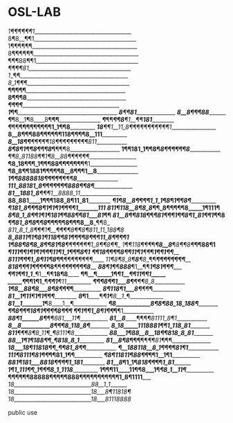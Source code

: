 # OSL-LAB
_1¶¶¶¶¶¶1____________________________________
8¶8__¶¶1_____________________________________
1¶¶¶¶¶¶______________________________________
8¶¶¶¶¶¶______________________________________
¶¶¶88¶¶1_____________________________________
_¶¶¶¶81______________________________________
_1__¶¶_______________________________________
_8_1¶¶¶______________________________________
__¶¶¶¶¶______________________________________
__8¶¶¶8______________________________________
___¶¶¶¶______________________________________
___1_¶¶______________________________________
___8__¶¶__________81_________________________
___8__8¶__________¶¶_____88__________________
___¶___¶8__1¶8____8¶____¶¶___________________
___¶___¶¶____¶¶8___¶1__¶¶____181_____________
___¶___¶¶______¶¶¶¶¶¶¶¶¶1_1¶¶8_______________
___18__¶¶1__11_8¶¶¶¶¶¶¶¶¶¶¶1_________________
____8__8¶¶¶88¶¶¶¶¶¶118¶¶¶¶8__111_____________
____8__18¶¶___¶¶¶¶¶18¶¶¶¶¶¶¶¶¶811____________
___8¶_8¶_1¶¶8¶¶¶8___¶__¶¶¶8__________________
__1¶¶181_1¶¶__8¶___8¶¶¶¶¶¶8__________________
__¶¶8_81188¶¶1_¶8__88¶¶¶¶¶¶__________________
__¶8_18¶¶¶_1¶¶¶88¶¶¶¶¶¶¶__¶1_________________
__¶8_8¶¶1881¶¶¶¶¶8__8¶¶¶1__8_________________
___1¶¶8888818¶¶¶¶¶____¶¶¶__8_________________
___111_88181_8¶¶¶¶¶¶¶888¶¶8¶_________________
___81__1881_8___¶¶¶1__8888_11________________
____88_881____1¶¶¶__188_8¶11_81______________
_____¶1¶8__8¶¶¶¶1_1_1¶8_¶_1¶¶8¶______________
_____¶181_8¶¶¶__8¶_1_¶1_¶1_¶¶¶¶1_______111___
_____811¶118__8¶8_8_¶¶_8¶__¶¶¶¶8_____1¶111__¶
_____8_¶8_1_8¶¶1_¶_1¶_181¶¶88¶¶81___81_____¶¶
_____81__8¶¶818_¶__¶_¶_81¶¶¶1¶¶8¶1_81_¶¶1_¶¶8
_____¶___¶81_8_¶8_¶_¶8_¶__¶¶¶¶8¶¶¶8__8___¶¶8_
____811_8_1_8_¶¶_¶_1¶__¶¶¶¶8¶¶8¶811_11_188¶8_
____8_8811_¶_1¶_81_¶118¶¶81¶¶¶¶8¶¶¶11_8¶¶¶¶1_
___1¶_88__¶8_¶8_8__¶¶81¶8__¶_¶¶¶¶¶¶1_8¶¶8¶¶__
___1¶_¶118¶_¶¶_¶___¶8__8___¶_8¶¶8¶___¶¶88¶1__
____¶_111¶__¶_1__¶__1__¶1__¶¶¶11¶1_1¶¶¶8¶1___
____¶¶18¶¶_¶¶_8_¶¶_11__¶1__¶¶___¶_1¶¶1¶¶_____
____8111¶_¶¶_1_8¶__11__¶8__¶¶___¶¶¶¶¶¶¶¶_____
____11_¶8_¶8_8_¶___8___¶8__¶¶___¶¶¶¶¶¶¶¶_____
____818¶_¶¶_1_¶¶__¶¶___¶8__¶¶___¶¶¶¶¶¶¶8_____
____88¶_1¶____¶__888___¶1__¶¶___1¶81¶¶¶______
____¶¶1_¶¶___1_1_______¶1__¶¶____18__¶8______
____¶¶__¶_____1¶_______¶1__¶¶___11¶¶1________
_____¶_¶¶____1¶1_______¶___¶¶1__¶11__________
_____¶¶¶___8¶¶1___8____¶___¶¶¶8_8____________
_____1¶8__88¶8___8¶___8¶___¶¶___¶____________
_____8¶___118____¶1___8¶___¶¶___¶____________
_____81__1¶11____¶___1¶___1¶¶___¶____________
_____8___¶1______¶___¶1__¶8__1__¶____________
_____81__1_______1_____¶8____1__¶____________
_____¶8____________8¶8¶88_18_188¶____________
_____¶¶__________8¶¶¶18¶1¶¶¶¶8¶¶¶____________
_____¶¶___1______¶¶1_8_¶1¶¶__¶__¶1___________
_____88__¶1______8¶__¶_¶881___11¶____________
_____81__8_________¶¶¶_¶81111_8¶1____________
_____8__8__________8¶¶_¶8_118_8¶_____________
_____8_18_____1118881¶_¶1_118_81_____________
_____811____¶¶¶8¶8_11¶_¶8111¶_8______________
_____88___1¶88__8__18¶_¶818_8_81_____________
_____88__1¶_1¶_188__¶¶_¶818_8_1______________
_____81__8__¶8_¶¶¶__¶¶_¶¶81_¶¶¶______________
_____18___18¶11818__¶¶_¶¶81_8¶¶______________
______¶__188118__8_1¶¶_¶¶81__¶1______________
______111¶8111¶_81__¶¶_¶¶81_1¶¶______________
_______¶8¶11811_¶88_¶¶_¶¶1__1¶1______________
______881¶181___8818¶¶_¶¶_1_181______________
_____81__8_¶1_1¶_818¶¶_¶¶___1_81_____________
___1¶___1_111_¶¶__1_¶¶_¶8_1_1118_____________
__1¶¶¶11____11¶¶8___1¶_¶8_1__11¶_____________
__¶¶¶¶¶¶88888¶¶¶¶¶888¶¶¶¶¶¶¶¶¶¶¶1_8¶1111_____
_18____________________________88__1_1_______
_18____________________________18___8¶11818¶_
_18____________________________18___81118888_

public use
